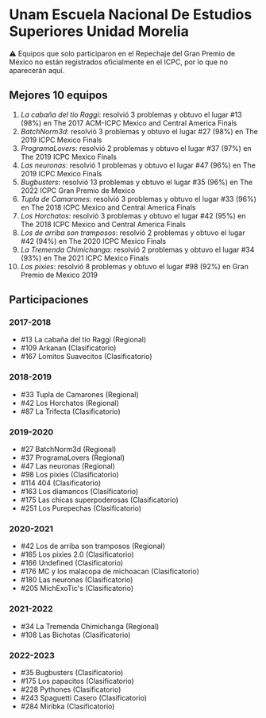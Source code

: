 # Unam Escuela Nacional De Estudios Superiores Unidad Morelia

:warning: Equipos que solo participaron en el Repechaje del Gran Premio de México no están registrados oficialmente en el ICPC, por lo que no aparecerán aquí.

## Mejores 10 equipos

1. _La cabaña del tio Raggi_: resolvió 3 problemas y obtuvo el lugar #13 (98%) en The 2017 ACM-ICPC Mexico and Central America Finals
1. _BatchNorm3d_: resolvió 3 problemas y obtuvo el lugar #27 (98%) en The 2019 ICPC Mexico Finals
1. _ProgramaLovers_: resolvió 2 problemas y obtuvo el lugar #37 (97%) en The 2019 ICPC Mexico Finals
1. _Las neuronas_: resolvió 1 problemas y obtuvo el lugar #47 (96%) en The 2019 ICPC Mexico Finals
1. _Bugbusters_: resolvió 13 problemas y obtuvo el lugar #35 (96%) en The 2022 ICPC Gran Premio de Mexico
1. _Tupla de Camarones_: resolvió 3 problemas y obtuvo el lugar #33 (96%) en The 2018 ICPC Mexico and Central America Finals
1. _Los Horchatos_: resolvió 3 problemas y obtuvo el lugar #42 (95%) en The 2018 ICPC Mexico and Central America Finals
1. _Los de arriba son tramposos_: resolvió 2 problemas y obtuvo el lugar #42 (94%) en The 2020 ICPC Mexico Finals
1. _La Tremenda Chimichanga_: resolvió 2 problemas y obtuvo el lugar #34 (93%) en The 2021 ICPC Mexico Finals
1. _Los pixies_: resolvió 8 problemas y obtuvo el lugar #98 (92%) en Gran Premio de Mexico 2019

## Participaciones

### 2017-2018

- #13 La cabaña del tio Raggi (Regional)
- #109 Arkanan (Clasificatorio)
- #167 Lomitos Suavecitos (Clasificatorio)

### 2018-2019

- #33 Tupla de Camarones (Regional)
- #42 Los Horchatos (Regional)
- #87 La Trifecta (Clasificatorio)

### 2019-2020

- #27 BatchNorm3d (Regional)
- #37 ProgramaLovers (Regional)
- #47 Las neuronas (Regional)
- #98 Los pixies (Clasificatorio)
- #114 404 (Clasificatorio)
- #163 Los diamancos (Clasificatorio)
- #175 Las chicas superpoderosas (Clasificatorio)
- #251 Los Purepechas (Clasificatorio)

### 2020-2021

- #42 Los de arriba son tramposos (Regional)
- #165 Los pixies 2.0 (Clasificatorio)
- #166 Undefined (Clasificatorio)
- #176 MC y los malacopa de michoacan (Clasificatorio)
- #180 Las neuronas (Clasificatorio)
- #205 MichExoTic's (Clasificatorio)

### 2021-2022

- #34 La Tremenda Chimichanga (Regional)
- #108 Las Bichotas (Clasificatorio)

### 2022-2023

- #35 Bugbusters (Clasificatorio)
- #175 Los papacitos (Clasificatorio)
- #228 Pythones (Clasificatorio)
- #243 Spaguetti Casero (Clasificatorio)
- #284 Miribka (Clasificatorio)



